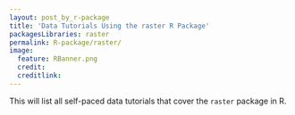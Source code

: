 ```yaml
---
layout: post_by_r-package
title: 'Data Tutorials Using the raster R Package'
packagesLibraries: raster 
permalink: R-package/raster/
image:
  feature: RBanner.png
  credit: 
  creditlink: 
---
```


This will list all self-paced data tutorials that cover the `raster` package in R.
